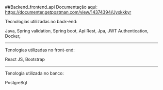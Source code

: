 ##Backend_frontend_api
Documentação aqui: https://documenter.getpostman.com/view/14374394/Uyxkkkyr

Tecnologias utilizadas no back-end:

Java,
Spring validation,
Spring boot,
Api Rest,
Jpa,
JWT Authentication,
Docker,

<hr>
Tenologias utilizadas no front-end:

React JS, Bootstrap
<hr>

Tenologia utilizada no banco:

PostgreSql
